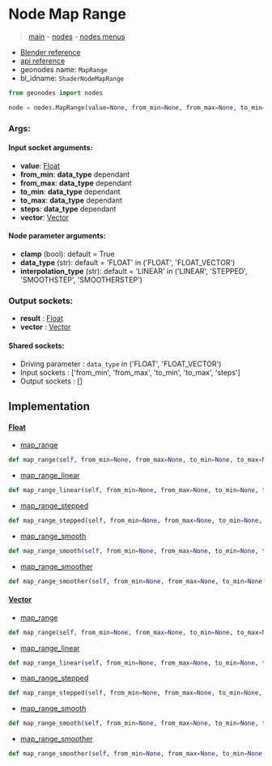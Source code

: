 # Node Map Range

> [main](../structure.md) - [nodes](nodes.md) - [nodes menus](nodes_menus.md)

- [Blender reference](https://docs.blender.org/manual/en/latest/modeling/geometry_nodes/utilities/map_range.html)
- [api reference](https://docs.blender.org/api/current/bpy.types.ShaderNodeMapRange.html)
- geonodes name: `MapRange`
- bl_idname: `ShaderNodeMapRange`

```python
from geonodes import nodes

node = nodes.MapRange(value=None, from_min=None, from_max=None, to_min=None, to_max=None, steps=None, vector=None, clamp=True, data_type='FLOAT', interpolation_type='LINEAR')
```

### Args:

#### Input socket arguments:

- **value**: [Float](Float.md)
- **from_min**: **data_type** dependant
- **from_max**: **data_type** dependant
- **to_min**: **data_type** dependant
- **to_max**: **data_type** dependant
- **steps**: **data_type** dependant
- **vector**: [Vector](Vector.md)

#### Node parameter arguments:

- **clamp** (bool): default = True
- **data_type** (str): default = 'FLOAT' in ('FLOAT', 'FLOAT_VECTOR')
- **interpolation_type** (str): default = 'LINEAR' in ('LINEAR', 'STEPPED', 'SMOOTHSTEP', 'SMOOTHERSTEP')

### Output sockets:

- **result** : [Float](Float.md)
- **vector** : [Vector](Vector.md)

#### Shared sockets:

- Driving parameter : ``data_type`` in ('FLOAT', 'FLOAT_VECTOR')
- Input sockets  : ['from_min', 'from_max', 'to_min', 'to_max', 'steps']
- Output sockets : []
## Implementation

#### [Float](Float.md)

 - [map_range](Float.md#map_range)
  ```python
  def map_range(self, from_min=None, from_max=None, to_min=None, to_max=None, steps=None, clamp=True, interpolation_type='LINEAR')
  ```

 - [map_range_linear](Float.md#map_range_linear)
  ```python
  def map_range_linear(self, from_min=None, from_max=None, to_min=None, to_max=None, clamp=True)
  ```

 - [map_range_stepped](Float.md#map_range_stepped)
  ```python
  def map_range_stepped(self, from_min=None, from_max=None, to_min=None, to_max=None, steps=None, clamp=True)
  ```

 - [map_range_smooth](Float.md#map_range_smooth)
  ```python
  def map_range_smooth(self, from_min=None, from_max=None, to_min=None, to_max=None, clamp=True)
  ```

 - [map_range_smoother](Float.md#map_range_smoother)
  ```python
  def map_range_smoother(self, from_min=None, from_max=None, to_min=None, to_max=None, clamp=True)
  ```

#### [Vector](Vector.md)

 - [map_range](Vector.md#map_range)
  ```python
  def map_range(self, from_min=None, from_max=None, to_min=None, to_max=None, steps=None, clamp=True, interpolation_type='LINEAR')
  ```

 - [map_range_linear](Vector.md#map_range_linear)
  ```python
  def map_range_linear(self, from_min=None, from_max=None, to_min=None, to_max=None, clamp=True)
  ```

 - [map_range_stepped](Vector.md#map_range_stepped)
  ```python
  def map_range_stepped(self, from_min=None, from_max=None, to_min=None, to_max=None, steps=None, clamp=True)
  ```

 - [map_range_smooth](Vector.md#map_range_smooth)
  ```python
  def map_range_smooth(self, from_min=None, from_max=None, to_min=None, to_max=None, clamp=True)
  ```

 - [map_range_smoother](Vector.md#map_range_smoother)
  ```python
  def map_range_smoother(self, from_min=None, from_max=None, to_min=None, to_max=None, clamp=True)
  ```

